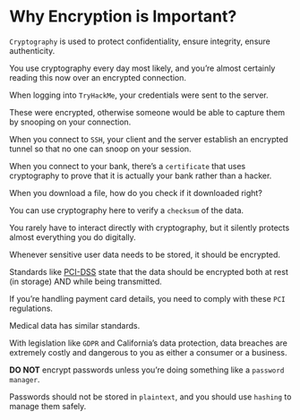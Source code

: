 # Why Encryption is Important?

`Cryptography` is used to protect confidentiality, ensure integrity, ensure authenticity. 

You use cryptography every day most likely, and you’re almost certainly reading this now over an encrypted connection.

When logging into `TryHackMe`, your credentials were sent to the server. 

These were encrypted, otherwise someone would be able to capture them by snooping on your connection.

When you connect to `SSH`, your client and the server establish an encrypted tunnel so that no one can snoop on your session.

When you connect to your bank, there’s a `certificate` that uses cryptography to prove that it is actually your bank rather than a hacker.

When you download a file, how do you check if it downloaded right? 

You can use cryptography here to verify a `checksum` of the data.

You rarely have to interact directly with cryptography, but it silently protects almost everything you do digitally.

Whenever sensitive user data needs to be stored, it should be encrypted. 

Standards like [PCI-DSS](https://www.pcisecuritystandards.org/documents/PCI_DSS_for_Large_Organizations_v1.pdf) state that the data should be encrypted both at rest (in storage) AND while being transmitted. 

If you’re handling payment card details, you need to comply with these `PCI` regulations. 

Medical data has similar standards. 

With legislation like `GDPR` and California’s data protection, data breaches are extremely costly and dangerous to you as either a consumer or a business.

**DO NOT** encrypt passwords unless you’re doing something like a `password manager`. 

Passwords should not be stored in `plaintext`, and you should use `hashing` to manage them safely.
